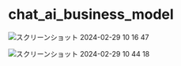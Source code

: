 # chat_ai_business_model


![スクリーンショット 2024-02-29 10 16 47](https://github.com/shiga0/chat_ai_business_model/assets/13078565/2244d852-158b-4a4e-ac70-b8ecbd8b66d2)

![スクリーンショット 2024-02-29 10 44 18](https://github.com/shiga0/chat_ai_business_model/assets/13078565/1dda93ea-a887-4220-80ac-11c96c4e7548)
